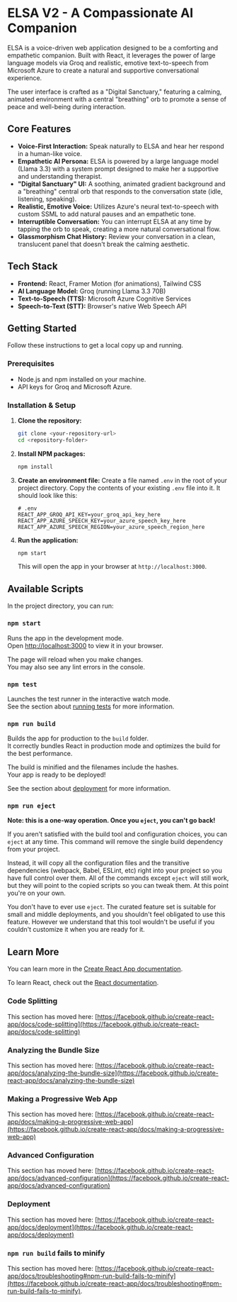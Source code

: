 # ELSA V2 - A Compassionate AI Companion

ELSA is a voice-driven web application designed to be a comforting and empathetic companion. Built with React, it leverages the power of large language models via Groq and realistic, emotive text-to-speech from Microsoft Azure to create a natural and supportive conversational experience.

The user interface is crafted as a "Digital Sanctuary," featuring a calming, animated environment with a central "breathing" orb to promote a sense of peace and well-being during interaction.


## Core Features

- **Voice-First Interaction:** Speak naturally to ELSA and hear her respond in a human-like voice.
- **Empathetic AI Persona:** ELSA is powered by a large language model (Llama 3.3) with a system prompt designed to make her a supportive and understanding therapist.
- **"Digital Sanctuary" UI:** A soothing, animated gradient background and a "breathing" central orb that responds to the conversation state (idle, listening, speaking).
- **Realistic, Emotive Voice:** Utilizes Azure's neural text-to-speech with custom SSML to add natural pauses and an empathetic tone.
- **Interruptible Conversation:** You can interrupt ELSA at any time by tapping the orb to speak, creating a more natural conversational flow.
- **Glassmorphism Chat History:** Review your conversation in a clean, translucent panel that doesn't break the calming aesthetic.

## Tech Stack

- **Frontend:** React, Framer Motion (for animations), Tailwind CSS
- **AI Language Model:** Groq (running Llama 3.3 70B)
- **Text-to-Speech (TTS):** Microsoft Azure Cognitive Services
- **Speech-to-Text (STT):** Browser's native Web Speech API

## Getting Started

Follow these instructions to get a local copy up and running.

### Prerequisites

- Node.js and npm installed on your machine.
- API keys for Groq and Microsoft Azure.

### Installation & Setup

1.  **Clone the repository:**
    ```sh
    git clone <your-repository-url>
    cd <repository-folder>
    ```

2.  **Install NPM packages:**
    ```sh
    npm install
    ```

3.  **Create an environment file:**
    Create a file named `.env` in the root of your project directory. Copy the contents of your existing `.env` file into it. It should look like this:

    ```env
    # .env
    REACT_APP_GROQ_API_KEY=your_groq_api_key_here
    REACT_APP_AZURE_SPEECH_KEY=your_azure_speech_key_here
    REACT_APP_AZURE_SPEECH_REGION=your_azure_speech_region_here
    ```

4.  **Run the application:**
    ```sh
    npm start
    ```
    This will open the app in your browser at `http://localhost:3000`.

## Available Scripts

In the project directory, you can run:

### `npm start`

Runs the app in the development mode.\
Open [http://localhost:3000](http://localhost:3000) to view it in your browser.

The page will reload when you make changes.\
You may also see any lint errors in the console.

### `npm test`

Launches the test runner in the interactive watch mode.\
See the section about [running tests](https://facebook.github.io/create-react-app/docs/running-tests) for more information.

### `npm run build`

Builds the app for production to the `build` folder.\
It correctly bundles React in production mode and optimizes the build for the best performance.

The build is minified and the filenames include the hashes.\
Your app is ready to be deployed!

See the section about [deployment](https://facebook.github.io/create-react-app/docs/deployment) for more information.

### `npm run eject`

**Note: this is a one-way operation. Once you `eject`, you can't go back!**

If you aren't satisfied with the build tool and configuration choices, you can `eject` at any time. This command will remove the single build dependency from your project.

Instead, it will copy all the configuration files and the transitive dependencies (webpack, Babel, ESLint, etc) right into your project so you have full control over them. All of the commands except `eject` will still work, but they will point to the copied scripts so you can tweak them. At this point you're on your own.

You don't have to ever use `eject`. The curated feature set is suitable for small and middle deployments, and you shouldn't feel obligated to use this feature. However we understand that this tool wouldn't be useful if you couldn't customize it when you are ready for it.

## Learn More

You can learn more in the [Create React App documentation](https://facebook.github.io/create-react-app/docs/getting-started).

To learn React, check out the [React documentation](https://reactjs.org/).

### Code Splitting

This section has moved here: [https://facebook.github.io/create-react-app/docs/code-splitting](https://facebook.github.io/create-react-app/docs/code-splitting)

### Analyzing the Bundle Size

This section has moved here: [https://facebook.github.io/create-react-app/docs/analyzing-the-bundle-size](https://facebook.github.io/create-react-app/docs/analyzing-the-bundle-size)

### Making a Progressive Web App

This section has moved here: [https://facebook.github.io/create-react-app/docs/making-a-progressive-web-app](https://facebook.github.io/create-react-app/docs/making-a-progressive-web-app)

### Advanced Configuration

This section has moved here: [https://facebook.github.io/create-react-app/docs/advanced-configuration](https://facebook.github.io/create-react-app/docs/advanced-configuration)

### Deployment

This section has moved here: [https://facebook.github.io/create-react-app/docs/deployment](https://facebook.github.io/create-react-app/docs/deployment)

### `npm run build` fails to minify

This section has moved here: [https://facebook.github.io/create-react-app/docs/troubleshooting#npm-run-build-fails-to-minify](https://facebook.github.io/create-react-app/docs/troubleshooting#npm-run-build-fails-to-minify).

